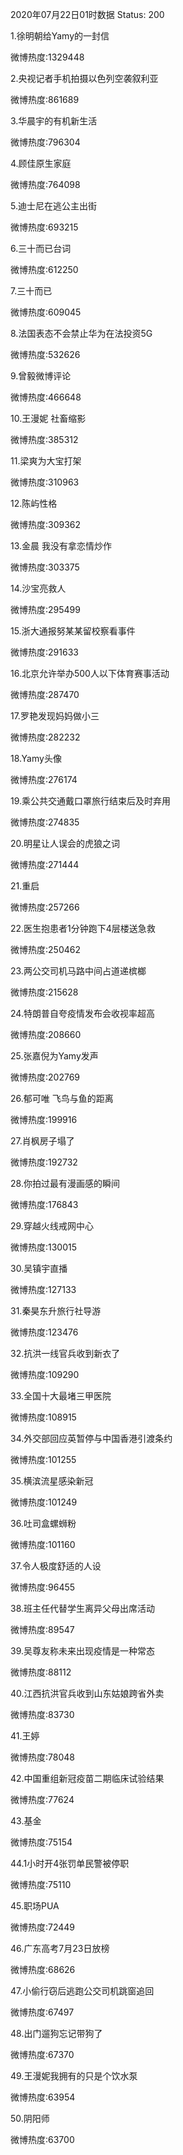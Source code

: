 2020年07月22日01时数据
Status: 200

1.徐明朝给Yamy的一封信

微博热度:1329448

2.央视记者手机拍摄以色列空袭叙利亚

微博热度:861689

3.华晨宇的有机新生活

微博热度:796304

4.顾佳原生家庭

微博热度:764098

5.迪士尼在逃公主出街

微博热度:693215

6.三十而已台词

微博热度:612250

7.三十而已

微博热度:609045

8.法国表态不会禁止华为在法投资5G

微博热度:532626

9.曾毅微博评论

微博热度:466648

10.王漫妮 社畜缩影

微博热度:385312

11.梁爽为大宝打架

微博热度:310963

12.陈屿性格

微博热度:309362

13.金晨 我没有拿恋情炒作

微博热度:303375

14.沙宝亮救人

微博热度:295499

15.浙大通报努某某留校察看事件

微博热度:291633

16.北京允许举办500人以下体育赛事活动

微博热度:287470

17.罗艳发现妈妈做小三

微博热度:282232

18.Yamy头像

微博热度:276174

19.乘公共交通戴口罩旅行结束后及时弃用

微博热度:274835

20.明星让人误会的虎狼之词

微博热度:271444

21.重启

微博热度:257266

22.医生抱患者1分钟跑下4层楼送急救

微博热度:250462

23.两公交司机马路中间占道递槟榔

微博热度:215628

24.特朗普自夸疫情发布会收视率超高

微博热度:208660

25.张嘉倪为Yamy发声

微博热度:202769

26.郁可唯 飞鸟与鱼的距离

微博热度:199916

27.肖枫房子塌了

微博热度:192732

28.你拍过最有漫画感的瞬间

微博热度:176843

29.穿越火线戒网中心

微博热度:130015

30.吴镇宇直播

微博热度:127133

31.秦昊东升旅行社导游

微博热度:123476

32.抗洪一线官兵收到新衣了

微博热度:109290

33.全国十大最堵三甲医院

微博热度:108915

34.外交部回应英暂停与中国香港引渡条约

微博热度:101255

35.横滨流星感染新冠

微博热度:101249

36.吐司盒螺蛳粉

微博热度:101160

37.令人极度舒适的人设

微博热度:96455

38.班主任代替学生离异父母出席活动

微博热度:89547

39.吴尊友称未来出现疫情是一种常态

微博热度:88112

40.江西抗洪官兵收到山东姑娘跨省外卖

微博热度:83730

41.王婷

微博热度:78048

42.中国重组新冠疫苗二期临床试验结果

微博热度:77624

43.基金

微博热度:75154

44.1小时开4张罚单民警被停职

微博热度:75110

45.职场PUA

微博热度:72449

46.广东高考7月23日放榜

微博热度:68626

47.小偷行窃后逃跑公交司机跳窗追回

微博热度:67497

48.出门遛狗忘记带狗了

微博热度:67370

49.王漫妮我拥有的只是个饮水泵

微博热度:63954

50.阴阳师

微博热度:63700

